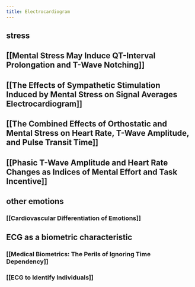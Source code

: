 ```yaml
---
title: Electrocardiogram
---
```


## stress
## [[Mental Stress May Induce QT-Interval Prolongation and T-Wave Notching]]
## [[The Effects of Sympathetic Stimulation Induced by Mental Stress on Signal Averages Electrocardiogram]]
## [[The Combined Effects of Orthostatic and Mental Stress on Heart Rate, T-Wave Amplitude, and Pulse Transit Time]]
## [[Phasic T-Wave Amplitude and Heart Rate Changes as Indices of Mental Effort and Task Incentive]]
## other emotions
### [[Cardiovascular Differentiation of Emotions]]
## ECG as a biometric characteristic
### [[Medical Biometrics: The Perils of Ignoring Time Dependency]]
### [[ECG to Identify Individuals]]
